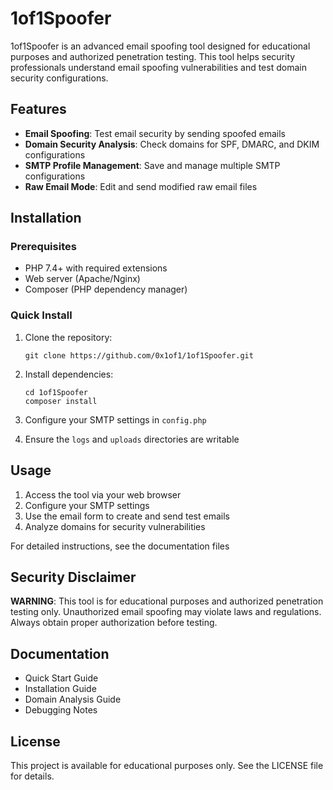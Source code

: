 # 1of1Spoofer

1of1Spoofer is an advanced email spoofing tool designed for educational purposes and authorized penetration testing. This tool helps security professionals understand email spoofing vulnerabilities and test domain security configurations.

## Features

- **Email Spoofing**: Test email security by sending spoofed emails
- **Domain Security Analysis**: Check domains for SPF, DMARC, and DKIM configurations
- **SMTP Profile Management**: Save and manage multiple SMTP configurations
- **Raw Email Mode**: Edit and send modified raw email files

## Installation

### Prerequisites

- PHP 7.4+ with required extensions
- Web server (Apache/Nginx)
- Composer (PHP dependency manager)

### Quick Install

1. Clone the repository:

   ```
   git clone https://github.com/0x1of1/1of1Spoofer.git
   ```

2. Install dependencies:

   ```
   cd 1of1Spoofer
   composer install
   ```

3. Configure your SMTP settings in `config.php`

4. Ensure the `logs` and `uploads` directories are writable

## Usage

1. Access the tool via your web browser
2. Configure your SMTP settings
3. Use the email form to create and send test emails
4. Analyze domains for security vulnerabilities

For detailed instructions, see the documentation files

## Security Disclaimer

**WARNING**: This tool is for educational purposes and authorized penetration testing only. Unauthorized email spoofing may violate laws and regulations. Always obtain proper authorization before testing.

## Documentation

- Quick Start Guide
- Installation Guide
- Domain Analysis Guide
- Debugging Notes

## License

This project is available for educational purposes only. See the LICENSE file for details.
